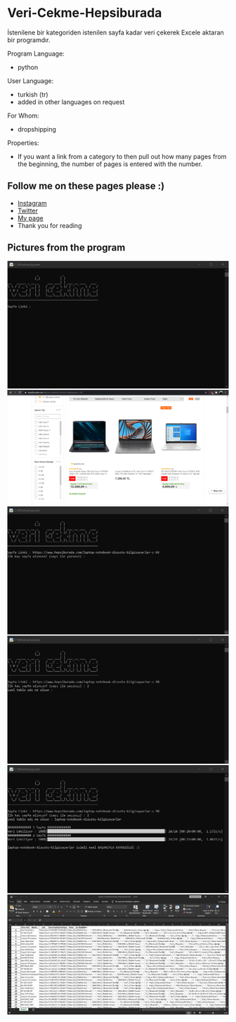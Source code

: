 # Veri-Cekme-Hepsiburada
İstenilene bir kategoriden istenilen sayfa kadar veri çekerek Excele aktaran bir programdır.

Program Language:
* python

User Language:
* turkish (tr)
* added in other languages on request

For Whom:
* dropshipping

Properties:
* If you want a link from a category to then pull out how many pages from the beginning, the number of pages is entered with the number.

Follow me on these pages please :)
---------------------------------------------------
* [Instagram](https://www.instagram.com/real.shut.down.exe/)
* [Twitter](https://twitter.com/emr_yasa_)
* [My page](https://emre-yasar.web.app/)
* Thank you for reading

Pictures from the program
--------------------------------------
![page link](https://github.com/LegendarX/Veri-Cekme-Hepsiburada/blob/main/img/1.png)
![hepsiburada Page](https://github.com/LegendarX/Veri-Cekme-Hepsiburada/blob/main/img/2.png)
![number of pages](https://github.com/LegendarX/Veri-Cekme-Hepsiburada/blob/main/img/3.png)
![excel table name](https://github.com/LegendarX/Veri-Cekme-Hepsiburada/blob/main/img/4.png)
![Saved](https://github.com/LegendarX/Veri-Cekme-Hepsiburada/blob/main/img/5.png)
![pulled data](https://github.com/LegendarX/Veri-Cekme-Hepsiburada/blob/main/img/6.png)
